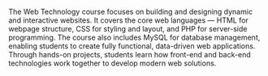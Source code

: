 The Web Technology course focuses on building and designing dynamic and interactive websites. It covers the core web languages — HTML for webpage structure, CSS for styling and layout, and PHP for server-side programming. The course also includes MySQL for database management, enabling students to create fully functional, data-driven web applications. Through hands-on projects, students learn how front-end and back-end technologies work together to develop modern web solutions.
